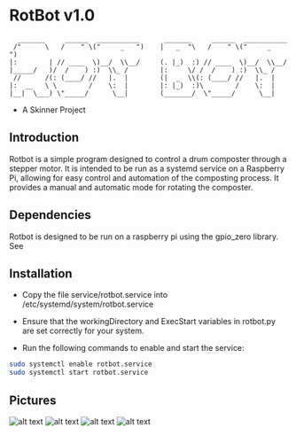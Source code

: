 # RotBot v1.0

```
  _______     ______  ___________      _______     ______  ___________ 
 /"      \   /    " \("     _   ")    |   _  "\   /    " \("     _   ")
|:        | // ____  \)__/  \\__/     (. |_)  :) // ____  \)__/  \\__/ 
|_____/   )/  /    ) :)  \\_ /        |:     \/ /  /    ) :)  \\_ /    
 //      /(: (____/ //   |.  |        (|  _  \\(: (____/ //   |.  |    
|:  __   \ \        /    \:  |        |: |_)  :)\        /    \:  |    
|__|  \___) \"_____/      \__|        (_______/  \"_____/      \__|    
```

- A Skinner Project


## Introduction

Rotbot is a simple program designed to control a drum composter through a stepper motor. It is intended to be run as a systemd service on a Raspberry Pi, allowing for easy control and automation of the composting process.  It provides a manual and automatic mode for rotating the composter.

## Dependencies

Rotbot is designed to be run on a raspberry pi using the gpio_zero library.  See 

## Installation

* Copy the file service/rotbot.service into /etc/systemd/system/rotbot.service

* Ensure that the workingDirectory and ExecStart variables in rotbot.py are set correctly for your system.

* Run the following commands to enable and start the service:

```bash
sudo systemctl enable rotbot.service
sudo systemctl start rotbot.service
```

## Pictures

![alt text](impage/composter_1.jpg "Composter 1")
![alt text](impage/composter_2.jpg "Composter 2")
![alt text](impage/composter_3.jpg "Composter 3")
![alt text](impage/composter_4.jpg "Composter 4")
